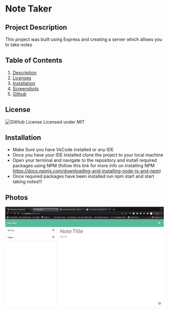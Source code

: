 # Note Taker
  ## Project Description
  This project was built using Express and creating a server which allows you to take notes


  ## Table of Contents
  1. [Description](#project-description)
  2. [Licenses](#license)
  3. [Installation](#installation)
  4. [Screenshots](#Photos)
  5. [Github](#Github)

  ## License
  ![GitHub License](https://img.shields.io/badge/license-MIT-blue.svg)
  Licensed under MIT

  ## Installation
  * Make Sure you have VsCode installed or any IDE
  * Once you have your IDE installed clone the project to your local machine 
  * Open your terminal and navigate to the repository and install required packages using NPM (follow this link for more info on installing NPM https://docs.npmjs.com/downloading-and-installing-node-js-and-npm)
  * Once required packages have been installed run npm start and start taking notes!!!
  
  ## Photos
  ![Image-Example](./screenshots/NotesScreenshot.png)
